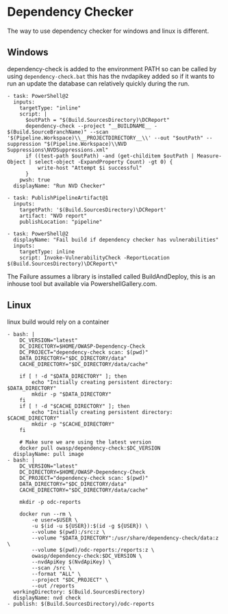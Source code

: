 # Dependency Checker

The way to use dependency checker for windows and linux is different.

## Windows

dependency-check is added to the environment PATH so can be called by using `dependency-check.bat` this has the nvdapikey added so if it wants to run an update the database can relatively quickly during the run.

```code
- task: PowerShell@2
  inputs:
    targetType: "inline"
    script: |
      $outPath = "$(Build.SourcesDirectory)\DCReport"
      dependency-check --project "__BUILDNAME__ - $(Build.SourceBranchName)" --scan '$(Pipeline.Workspace)\\__PROJECTDIRECTORY__\\' --out "$outPath" --suppression "$(Pipeline.Workspace)\\NVD Suppressions\NVDSuppressions.xml"
      if ((test-path $outPath) -and (get-childitem $outPath | Measure-Object | select-object -ExpandProperty Count) -gt 0) {
          write-host "Attempt $i successful"
      }
    pwsh: true
  displayName: "Run NVD Checker"

- task: PublishPipelineArtifact@1
  inputs:
    targetPath: '$(Build.SourcesDirectory)\DCReport'
    artifact: "NVD report"
    publishLocation: "pipeline"

- task: PowerShell@2
  displayName: "Fail build if dependency checker has vulnerabilities"
  inputs:
    targetType: inline
    script: Invoke-VulnerabilityCheck -ReportLocation $(Build.SourcesDirectory)\DCReport\*
```

The Failure assumes a library is installed called BuildAndDeploy, this is an inhouse tool but available via PowershellGallery.com.

## Linux

linux build would rely on a container

```
- bash: |
    DC_VERSION="latest"
    DC_DIRECTORY=$HOME/OWASP-Dependency-Check
    DC_PROJECT="dependency-check scan: $(pwd)"
    DATA_DIRECTORY="$DC_DIRECTORY/data"
    CACHE_DIRECTORY="$DC_DIRECTORY/data/cache"

    if [ ! -d "$DATA_DIRECTORY" ]; then
        echo "Initially creating persistent directory: $DATA_DIRECTORY"
        mkdir -p "$DATA_DIRECTORY"
    fi
    if [ ! -d "$CACHE_DIRECTORY" ]; then
        echo "Initially creating persistent directory: $CACHE_DIRECTORY"
        mkdir -p "$CACHE_DIRECTORY"
    fi

    # Make sure we are using the latest version
    docker pull owasp/dependency-check:$DC_VERSION
  displayName: pull image
- bash: |
    DC_VERSION="latest"
    DC_DIRECTORY=$HOME/OWASP-Dependency-Check
    DC_PROJECT="dependency-check scan: $(pwd)"
    DATA_DIRECTORY="$DC_DIRECTORY/data"
    CACHE_DIRECTORY="$DC_DIRECTORY/data/cache"
    
    mkdir -p odc-reports
    
    docker run --rm \
        -e user=$USER \
        -u $(id -u ${USER}):$(id -g ${USER}) \
        --volume $(pwd):/src:z \
        --volume "$DATA_DIRECTORY":/usr/share/dependency-check/data:z \
        --volume $(pwd)/odc-reports:/reports:z \
        owasp/dependency-check:$DC_VERSION \
        --nvdApiKey $(NvdApiKey) \
        --scan /src \
        --format "ALL" \
        --project "$DC_PROJECT" \
        --out /reports
  workingDirectory: $(Build.SourcesDirectory)
  displayName: nvd check
- publish: $(Build.SourcesDirectory)/odc-reports
```
